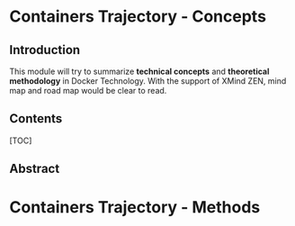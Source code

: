 # Containers Trajectory - Concepts

## Introduction

This module will try to summarize **technical concepts** and **theoretical methodology** in Docker Technology. With the support of XMind ZEN, mind map and road map would be clear to read. 



## Contents

[TOC]



## Abstract






# Containers Trajectory - Methods